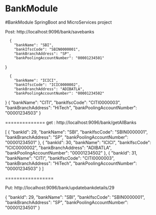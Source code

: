 # BankModule
#BankModule SpringBoot and MicroServices project

Post: http://localhost:9096/bank/savebanks

      {
        "bankName": "SBI",
        "bankIfscCode": "SBIN0000001",
        "bankBranchAddress": "SP",
        "bankPoolingAccountNumber": "00001234501"
}

      {
        "bankName": "ICICI",
        "bankIfscCode": "ICIC0000002",
        "bankBranchAddress": "ADIBATLA",
        "bankPoolingAccountNumber": "00001234502"
   }
     {
        "bankName": "CITI",
        "bankIfscCode": "CITI0000003",
        "bankBranchAddress": "HiTech",
        "bankPoolingAccountNumber": "00001234503"
    }

==============
get : http://localhost:9096/bank/getAllBanks

[
    {
        "bankId": 29,
        "bankName": "SBI",
        "bankIfscCode": "SBIN0000001",
        "bankBranchAddress": "SP",
        "bankPoolingAccountNumber": "00001234501"
    },
    {
        "bankId": 30,
        "bankName": "ICICI",
        "bankIfscCode": "ICIC0000002",
        "bankBranchAddress": "ADIBATLA",
        "bankPoolingAccountNumber": "00001234502"
    },
    {
        "bankId": 31,
        "bankName": "CITI",
        "bankIfscCode": "CITI0000003",
        "bankBranchAddress": "HiTech",
        "bankPoolingAccountNumber": "00001234503"
    }
]

=================

Put: http://localhost:9096/bank/updatebankdetails/29

{
        "bankId": 29,
        "bankName": "SBI",
        "bankIfscCode": "SBIN0000001",
        "bankBranchAddress": "SP",
        "bankPoolingAccountNumber": "00001234501"
    }
